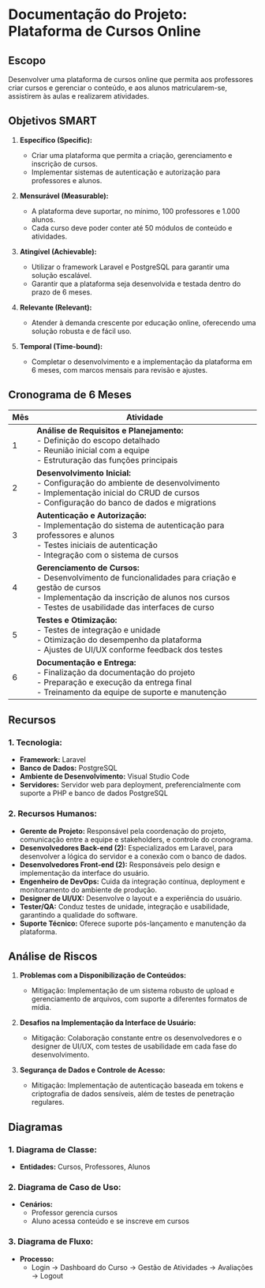 # Documentação do Projeto: Plataforma de Cursos Online

## Escopo
Desenvolver uma plataforma de cursos online que permita aos professores criar cursos e gerenciar o conteúdo, e aos alunos matricularem-se, assistirem às aulas e realizarem atividades.

## Objetivos SMART

1. **Específico (Specific):**
   - Criar uma plataforma que permita a criação, gerenciamento e inscrição de cursos.
   - Implementar sistemas de autenticação e autorização para professores e alunos.

2. **Mensurável (Measurable):**
   - A plataforma deve suportar, no mínimo, 100 professores e 1.000 alunos.
   - Cada curso deve poder conter até 50 módulos de conteúdo e atividades.

3. **Atingível (Achievable):**
   - Utilizar o framework Laravel e PostgreSQL para garantir uma solução escalável.
   - Garantir que a plataforma seja desenvolvida e testada dentro do prazo de 6 meses.

4. **Relevante (Relevant):**
   - Atender à demanda crescente por educação online, oferecendo uma solução robusta e de fácil uso.

5. **Temporal (Time-bound):**
   - Completar o desenvolvimento e a implementação da plataforma em 6 meses, com marcos mensais para revisão e ajustes.

## Cronograma de 6 Meses

| Mês  | Atividade                                                   |
|------|--------------------------------------------------------------|
| 1    | **Análise de Requisitos e Planejamento:** <br> - Definição do escopo detalhado <br> - Reunião inicial com a equipe <br> - Estruturação das funções principais |
| 2    | **Desenvolvimento Inicial:** <br> - Configuração do ambiente de desenvolvimento <br> - Implementação inicial do CRUD de cursos <br> - Configuração do banco de dados e migrations |
| 3    | **Autenticação e Autorização:** <br> - Implementação do sistema de autenticação para professores e alunos <br> - Testes iniciais de autenticação <br> - Integração com o sistema de cursos |
| 4    | **Gerenciamento de Cursos:** <br> - Desenvolvimento de funcionalidades para criação e gestão de cursos <br> - Implementação da inscrição de alunos nos cursos <br> - Testes de usabilidade das interfaces de curso |
| 5    | **Testes e Otimização:** <br> - Testes de integração e unidade <br> - Otimização do desempenho da plataforma <br> - Ajustes de UI/UX conforme feedback dos testes |
| 6    | **Documentação e Entrega:** <br> - Finalização da documentação do projeto <br> - Preparação e execução da entrega final <br> - Treinamento da equipe de suporte e manutenção |

## Recursos

### 1. **Tecnologia:**
   - **Framework:** Laravel
   - **Banco de Dados:** PostgreSQL
   - **Ambiente de Desenvolvimento:** Visual Studio Code
   - **Servidores:** Servidor web para deployment, preferencialmente com suporte a PHP e banco de dados PostgreSQL

### 2. **Recursos Humanos:**
   - **Gerente de Projeto:** Responsável pela coordenação do projeto, comunicação entre a equipe e stakeholders, e controle do cronograma.
   - **Desenvolvedores Back-end (2):** Especializados em Laravel, para desenvolver a lógica do servidor e a conexão com o banco de dados.
   - **Desenvolvedores Front-end (2):** Responsáveis pelo design e implementação da interface do usuário.
   - **Engenheiro de DevOps:** Cuida da integração contínua, deployment e monitoramento do ambiente de produção.
   - **Designer de UI/UX:** Desenvolve o layout e a experiência do usuário.
   - **Tester/QA:** Conduz testes de unidade, integração e usabilidade, garantindo a qualidade do software.
   - **Suporte Técnico:** Oferece suporte pós-lançamento e manutenção da plataforma.

## Análise de Riscos

1. **Problemas com a Disponibilização de Conteúdos:**
   - Mitigação: Implementação de um sistema robusto de upload e gerenciamento de arquivos, com suporte a diferentes formatos de mídia.

2. **Desafios na Implementação da Interface de Usuário:**
   - Mitigação: Colaboração constante entre os desenvolvedores e o designer de UI/UX, com testes de usabilidade em cada fase do desenvolvimento.

3. **Segurança de Dados e Controle de Acesso:**
   - Mitigação: Implementação de autenticação baseada em tokens e criptografia de dados sensíveis, além de testes de penetração regulares.

## Diagramas

### 1. **Diagrama de Classe:**
   - **Entidades:** Cursos, Professores, Alunos

### 2. **Diagrama de Caso de Uso:**
   - **Cenários:** 
     - Professor gerencia cursos
     - Aluno acessa conteúdo e se inscreve em cursos

### 3. **Diagrama de Fluxo:**
   - **Processo:** 
     - Login → Dashboard do Curso → Gestão de Atividades → Avaliações → Logout
